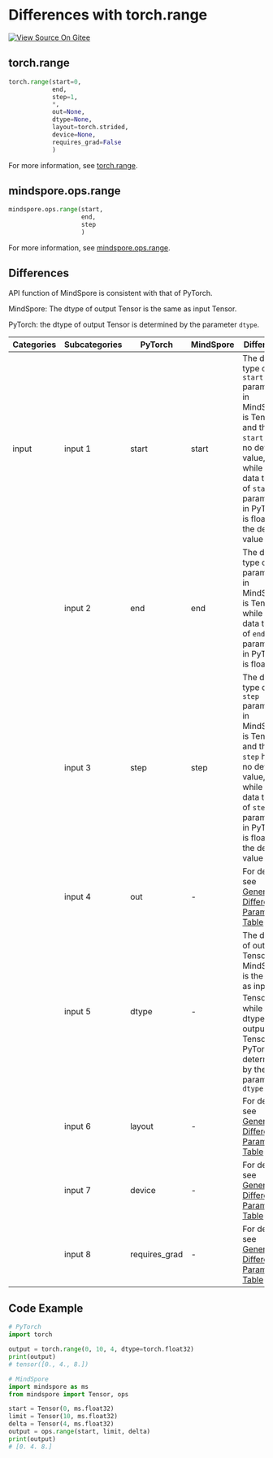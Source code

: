 # Differences with torch.range

[![View Source On Gitee](https://mindspore-website.obs.cn-north-4.myhuaweicloud.com/website-images/r2.4.1/resource/_static/logo_source_en.svg)](https://gitee.com/mindspore/docs/blob/r2.4.1/docs/mindspore/source_en/note/api_mapping/pytorch_diff/range.md)

## torch.range

```python
torch.range(start=0,
            end,
            step=1,
            *,
            out=None,
            dtype=None,
            layout=torch.strided,
            device=None,
            requires_grad=False
            )
```

For more information, see [torch.range](https://pytorch.org/docs/1.8.1/generated/torch.range.html#torch.range).

## mindspore.ops.range

```python
mindspore.ops.range(start,
                    end,
                    step
                    )
```

For more information, see [mindspore.ops.range](https://www.mindspore.cn/docs/en/r2.4.1/api_python/ops/mindspore.ops.range.html).

## Differences

API function of MindSpore is consistent with that of PyTorch.

MindSpore: The dtype of output Tensor is the same as input Tensor.

PyTorch: the dtype of output Tensor is determined by the parameter `dtype`.

| Categories | Subcategories | PyTorch       | MindSpore | Difference                                            |
|------------|---------------|---------------|-----------|-------------------------------------------------------|
| input      | input 1       | start         | start     | The data type of `start` parameter in MindSpore is Tensor and the `start` has no default value, while the data type of `start` parameter in PyTorch is float and the default value is 0 |
|            | input 2       | end           | end       | The data type of `end` parameter in MindSpore is Tensor, while the data type of `end` parameter in PyTorch is float |
|            | input 3       | step          | step      | The data type of `step` parameter in MindSpore is Tensor and the `step` has no default value, while the data type of `step` parameter in PyTorch is float and the default value is 0 |
|            | input 4       | out           | -         | For details, see [General Difference Parameter Table](https://www.mindspore.cn/docs/en/r2.4.1/note/api_mapping/pytorch_api_mapping.html#general-difference-parameter-table) |
|            | input 5       | dtype         | -         | The dtype of output Tensor in MindSpore is the same as input Tensor，while the dtype of output Tensor in PyTorch is determined by the parameter `dtype` |
|            | input 6       | layout        | -         | For details, see [General Difference Parameter Table](https://www.mindspore.cn/docs/en/r2.4.1/note/api_mapping/pytorch_api_mapping.html#general-difference-parameter-table) |
|            | input 7       | device        | -         | For details, see [General Difference Parameter Table](https://www.mindspore.cn/docs/en/r2.4.1/note/api_mapping/pytorch_api_mapping.html#general-difference-parameter-table) |
|            | input 8       | requires_grad | -         | For details, see [General Difference Parameter Table](https://www.mindspore.cn/docs/en/r2.4.1/note/api_mapping/pytorch_api_mapping.html#general-difference-parameter-table) |

## Code Example

```python
# PyTorch
import torch

output = torch.range(0, 10, 4, dtype=torch.float32)
print(output)
# tensor([0., 4., 8.])

# MindSpore
import mindspore as ms
from mindspore import Tensor, ops

start = Tensor(0, ms.float32)
limit = Tensor(10, ms.float32)
delta = Tensor(4, ms.float32)
output = ops.range(start, limit, delta)
print(output)
# [0. 4. 8.]
```
